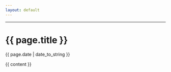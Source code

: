 ```yaml
---
layout: default
---
```


<hr />

<h1>{{ page.title }}</h1>
<p>{{ page.date | date_to_string }}</p>

{{ content }}

